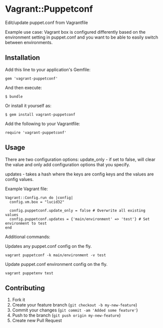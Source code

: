 # Vagrant::Puppetconf

Edit/update puppet.conf from Vagrantfile

Example use case: Vagrant box is configured differently based on the
environment setting in puppet.conf and you want to be able to easily
switch between environments.

## Installation

Add this line to your application's Gemfile:

    gem 'vagrant-puppetconf'

And then execute:

    $ bundle

Or install it yourself as:

    $ gem install vagrant-puppetconf

Add the following to your Vagrantfile:

    require 'vagrant-puppetconf'

## Usage

There are two configuration options:
update_only - if set to false, will clear the value and only add
configuration options that you specify.

updates - takes a hash where the keys are config keys and the values are
config values.

Example Vagrant file:

    Vagrant::Config.run do |config|
      config.vm.box = "lucid32"

      config.puppetconf.update_only = false # Overwrite all existing values
      config.puppetconf.updates = {'main/environment' => 'test'} # Set environment to test
    end 

Additional commands:

Updates any puppet.conf config on the fly.

    vagrant puppetconf -k main/environment -v test 

Update puppet.conf environment config on the fly.

    vagrant puppetenv test 

## Contributing

1. Fork it
2. Create your feature branch (`git checkout -b my-new-feature`)
3. Commit your changes (`git commit -am 'Added some feature'`)
4. Push to the branch (`git push origin my-new-feature`)
5. Create new Pull Request
